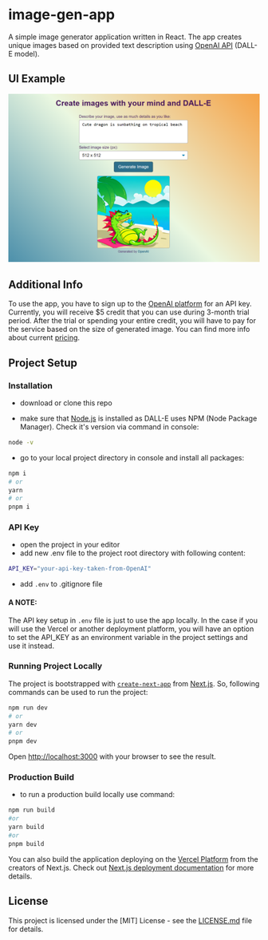 # image-gen-app

A simple image generator application written in React. The app creates unique images based on provided text description using [OpenAI API](https://platform.openai.com/docs/api-reference/images/create) (DALL-E model).

## UI Example

<p align="middle">
  <img src="https://github.com/agapas/image-gen-app/blob/main/assets/exampleUI.png" width="800"/>
</p>

## Additional Info

To use the app, you have to sign up to the [OpenAI platform](https://platform.openai.com/signup) for an API key. Currently, you will receive $5 credit that you can use during 3-month trial period. After the trial or spending your entire credit, you will have to pay for the service based on the size of generated image. You can find more info about current [pricing](https://openai.com/pricing#image-models).

## Project Setup

### Installation

- download or clone this repo

- make sure that [Node.js](https://nodejs.org/en) is installed as DALL-E uses NPM (Node Package Manager). Check it's version via command in console:

```bash
node -v
```

- go to your local project directory in console and install all packages:

```bash
npm i
# or
yarn
# or
pnpm i
```

### API Key

- open the project in your editor
- add new .env file to the project root directory with following content:

```bash
API_KEY="your-api-key-taken-from-OpenAI"
```

- add `.env` to .gitignore file

#### A NOTE:

The API key setup in `.env` file is just to use the app locally. In the case if you will use the Vercel or another deployment platform, you will have an option to set the API_KEY as an environment variable in the project settings and use it instead.

### Running Project Locally

The project is bootstrapped with [`create-next-app`](https://github.com/vercel/next.js/tree/canary/packages/create-next-app) from [Next.js](https://nextjs.org/). So, following commands can be used to run the project:

```bash
npm run dev
# or
yarn dev
# or
pnpm dev
```

Open [http://localhost:3000](http://localhost:3000) with your browser to see the result.

### Production Build

- to run a production build locally use command:

```bash
npm run build
#or
yarn build
#or
pnpm build
```

You can also build the application deploying on the [Vercel Platform](https://vercel.com/new?utm_medium=default-template&filter=next.js&utm_source=create-next-app&utm_campaign=create-next-app-readme) from the creators of Next.js. Check out [Next.js deployment documentation](https://nextjs.org/docs/deployment) for more details.

## License

This project is licensed under the [MIT] License - see the [LICENSE.md](LICENSE) file for details.
